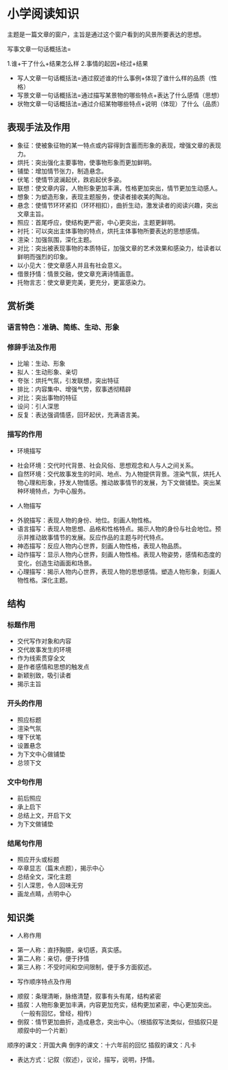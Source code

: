 # 小学阅读知识

主题是一篇文章的窗户，主旨是通过这个窗户看到的风景所要表达的思想。

写事文章一句话概括法=

1.谁+干了什么+结果怎么样
2.事情的起因+经过+结果

- 写人文章一句话概括法=通过叙述谁的什么事例+体现了谁什么样的品质（性格）
- 写景文章一句话概括法=通过描写某景物的哪些特点+表达了什么感情（思想）
- 状物文章一句话概括法=通过介绍某物哪些特点+说明（体现）了什么（品质）

## 表现手法及作用

- 象征：使被象征物的某一特点或内容得到含蓄而形象的表现，增强文章的表现力。
- 烘托：突出强化主要事物，使事物形象而更加鲜明。
- 铺垫：增加情节张力，制造悬念。
- 伏笔：使情节波澜起伏，跌宕起伏多姿。
- 联想：使文章内容，人物形象更加丰满，性格更加突出，情节更加生动感人。
- 想象：为塑造形象，表现主题服务，使读者接收美的陶冶。
- 悬念：使情节环环紧扣（环环相扣），曲折生动，激发读者的阅读兴趣，突出文章主旨。
- 照应：首尾呼应，使结构更严密，中心更突出，主题更鲜明。
- 衬托：可以突出主体事物的特点，烘托主体事物所要表达的思想感情。
- 渲染：加强氛围，深化主题。
- 对比：突出被表现事物的本质特征，加强文章的艺术效果和感染力，给读者以鲜明而强烈的印象。
- 以小见大：使文章感人并且有社会意义。
- 借景抒情：情景交融，使文章充满诗情画意。
- 托物言志：使文章更完美，更充分，更富感染力。

## 赏析类

### 语言特色：准确、简练、生动、形象

### 修辞手法及作用

- 比喻：生动、形象
- 拟人：生动形象、亲切
- 夸张：烘托气氛，引发联想，突出特征
- 排比：内容集中、增强气势，叙事透彻精辟
- 对比：突出事物的特征
- 设问：引人深思
- 反复：表达强调情感，回环起伏，充满语言美。

### 描写的作用

* 环境描写

- 社会环境：交代时代背景、社会风俗、思想观念和人与人之间关系。
- 自然环境：交代故事发生的时间、地点、为人物提供背景。渲染气氛，烘托人物心理和形象，抒发人物情感。推动故事情节的发展，为下文做铺垫。突出某种环境特点，为中心服务。

* 人物描写

- 外貌描写：表现人物的身份、地位。刻画人物性格。
- 语言描写：表现人物思想、品格和性格特点。揭示人物的身份与社会地位。预示并推动故事情节的发展。反应作品的主题与时代特点。
- 神态描写：反应人物内心世界，刻画人物性格，表现人物品质。
- 动作描写：显示人物内心世界，刻画人物性格。表现人物姿势，感情和态度的变化，创造生动画面和场景。
- 心理描写：揭示人物内心世界，表现人物的思想感情。塑造人物形象，刻画人物性格。深化主题。

## 结构

### 标题作用

- 交代写作对象和内容
- 交代故事发生的环境
- 作为线索贯穿全文
- 是作者感情和思想的触发点
- 新颖别致，吸引读者
- 揭示主旨

### 开头的作用

- 照应标题
- 渲染气氛
- 埋下伏笔
- 设置悬念
- 为下文中心做铺垫
- 总领下文

### 文中句作用

- 前后照应
- 承上启下
- 总结上文，开启下文
- 为下文做铺垫

### 结尾句作用

- 照应开头或标题
- 卒章显志（篇末点题），揭示中心
- 总结全文，深化主题
- 引人深思，令人回味无穷
- 画龙点睛，点明中心

## 知识类

* 人称作用
- 第一人称：直抒胸臆，亲切感，真实感。
- 第二人称：亲切，便于抒情
- 第三人称：不受时间和空间限制，便于多方面叙述。

* 写作顺序特点及作用

- 顺叙：条理清晰，脉络清楚，叙事有头有尾，结构紧密
- 插叙：人物形象更加丰满，内容更加充实，结构更加紧密，中心更加突出。（一般有回忆，曾经，相传）
- 倒叙：情节更加曲折，造成悬念，突出中心。（根插叙写法类似，但插叙只是顺叙中的一个片断）

顺序的课文：开国大典
倒序的课文：十六年前的回忆
插叙的课文：凡卡

* 表达方式：记叙（叙述），议论，描写，说明，抒情。
